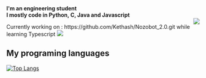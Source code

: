 <div align="left"> <b> I'm an engineering student </br>
I mostly code in Python, C, Java and Javascript</b></div>
<img align="right" src="https://github-readme-stats.vercel.app/api?username=Kethash&show_icons=true&theme=cobalt" />

<p>
Currently working on : https://github.com/Kethash/Nozobot_2.0.git while learning Typescript

<a href="https://github.com/Kethash/Nozobot_2.0">
		<img src="https://github-readme-stats.vercel.app/api/pin/?username=Kethash&repo=Nozobot_2.0" />
</a>

</p>

## My programing languages

[![Top Langs](https://github-readme-stats.vercel.app/api/top-langs/?username=Kethash&layout=compact)](https://github.com/Kethash/github-readme-stats)
